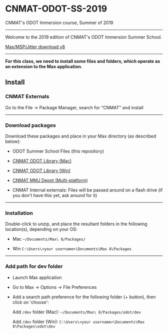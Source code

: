 # CNMAT-ODOT-SS-2019
CNMAT's ODOT Immersion course, Summer of 2019

---

Welcome to the 2019 edition of CNMAT's ODOT Immersion Summer School.

[Max/MSP/Jitter download v8](https://cycling74.com/downloads)

---
**For this class, we need to install some files and folders, which operate as an extension to the Max application.**

## Install

### CNMAT Externals

Go to the File -> Package Manager, search for "CNMAT" and install

---

### Download packages
Download these packages and place in your Max directory (as described below):

- ODOT Summer School Files (this repository)

- [CNMAT ODOT Library (Mac)](https://github.com/CNMAT/CNMAT-odot/releases/download/v1.2-20_beta/odot-Max-MacOSX-v1.2-20_beta.tgz)

- [CNMAT ODOT Library (Win)](https://github.com/CNMAT/CNMAT-odot/releases/download/v1.2-20_beta/odot-Max-Win32-64-v1.2-20_beta.zip)

- [CNMAT MMJ Depot (Multi-platform)](https://github.com/CNMAT/CNMAT-MMJ-Depot/releases/download/v3.1.1/CNMAT-MMJ-Depot.zip)

- CNMAT Internal externals:  Files will be passed around on a flash drive (if you don't have this yet, ask around for it)

---
### Installation
Double-click to unzip, and place the resultant folders in the following location(s), depending on your OS:

- Mac `~/Documents/Max\ 8/Packages/`

- Win `C:\Users\<your username>\Documents\Max 8\Packages`

---

### Add path for dev folder

- Launch Max application
- Go to Max -> Options -> File Preferences
- Add a search path preference for the following folder (+ button), then click on 'choose':

    Add `/dev` folder (Mac): `~/Documents/Max\ 8/Packages/odot/dev`

    Add `/dev` folder (Win): `C:\Users\<your username>\Documents\Max 8\Packages\odot\dev`